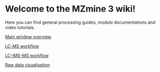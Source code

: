
# Welcome to the MZmine 3 wiki!

Here you can find general processing guides, module documentations and video tutorials.

[Main window overview](Main-window-overview.md)

[LC-MS workflow](lcms-workflow.md)

[LC-IMS-MS workflow](Ion-mobility-data-processing-workflow.md)

[Raw data visualisation](Raw-data-visualisation.md)
